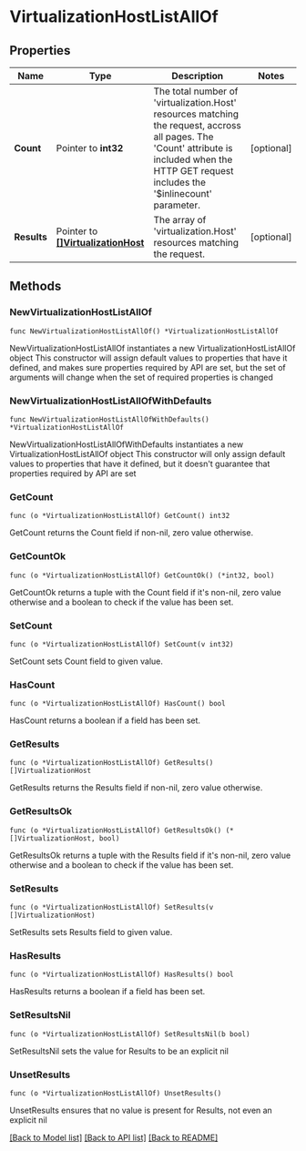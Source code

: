 # VirtualizationHostListAllOf

## Properties

Name | Type | Description | Notes
------------ | ------------- | ------------- | -------------
**Count** | Pointer to **int32** | The total number of &#39;virtualization.Host&#39; resources matching the request, accross all pages. The &#39;Count&#39; attribute is included when the HTTP GET request includes the &#39;$inlinecount&#39; parameter. | [optional] 
**Results** | Pointer to [**[]VirtualizationHost**](virtualization.Host.md) | The array of &#39;virtualization.Host&#39; resources matching the request. | [optional] 

## Methods

### NewVirtualizationHostListAllOf

`func NewVirtualizationHostListAllOf() *VirtualizationHostListAllOf`

NewVirtualizationHostListAllOf instantiates a new VirtualizationHostListAllOf object
This constructor will assign default values to properties that have it defined,
and makes sure properties required by API are set, but the set of arguments
will change when the set of required properties is changed

### NewVirtualizationHostListAllOfWithDefaults

`func NewVirtualizationHostListAllOfWithDefaults() *VirtualizationHostListAllOf`

NewVirtualizationHostListAllOfWithDefaults instantiates a new VirtualizationHostListAllOf object
This constructor will only assign default values to properties that have it defined,
but it doesn't guarantee that properties required by API are set

### GetCount

`func (o *VirtualizationHostListAllOf) GetCount() int32`

GetCount returns the Count field if non-nil, zero value otherwise.

### GetCountOk

`func (o *VirtualizationHostListAllOf) GetCountOk() (*int32, bool)`

GetCountOk returns a tuple with the Count field if it's non-nil, zero value otherwise
and a boolean to check if the value has been set.

### SetCount

`func (o *VirtualizationHostListAllOf) SetCount(v int32)`

SetCount sets Count field to given value.

### HasCount

`func (o *VirtualizationHostListAllOf) HasCount() bool`

HasCount returns a boolean if a field has been set.

### GetResults

`func (o *VirtualizationHostListAllOf) GetResults() []VirtualizationHost`

GetResults returns the Results field if non-nil, zero value otherwise.

### GetResultsOk

`func (o *VirtualizationHostListAllOf) GetResultsOk() (*[]VirtualizationHost, bool)`

GetResultsOk returns a tuple with the Results field if it's non-nil, zero value otherwise
and a boolean to check if the value has been set.

### SetResults

`func (o *VirtualizationHostListAllOf) SetResults(v []VirtualizationHost)`

SetResults sets Results field to given value.

### HasResults

`func (o *VirtualizationHostListAllOf) HasResults() bool`

HasResults returns a boolean if a field has been set.

### SetResultsNil

`func (o *VirtualizationHostListAllOf) SetResultsNil(b bool)`

 SetResultsNil sets the value for Results to be an explicit nil

### UnsetResults
`func (o *VirtualizationHostListAllOf) UnsetResults()`

UnsetResults ensures that no value is present for Results, not even an explicit nil

[[Back to Model list]](../README.md#documentation-for-models) [[Back to API list]](../README.md#documentation-for-api-endpoints) [[Back to README]](../README.md)


